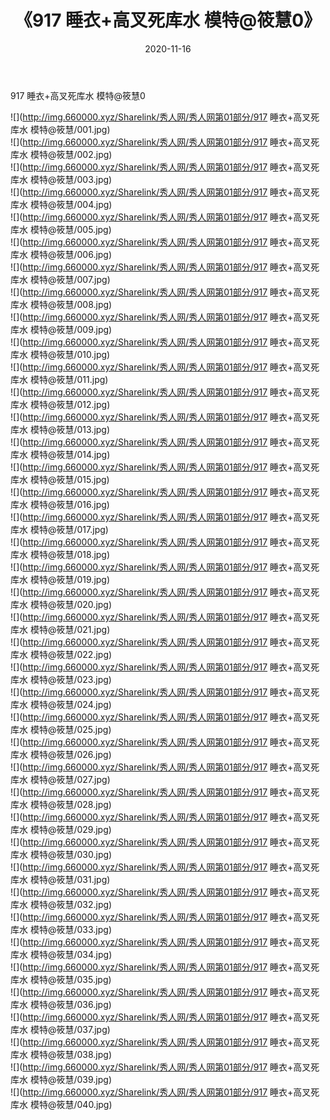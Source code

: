 ﻿---
layout: post
title:  《917 睡衣+高叉死库水 模特@筱慧0》
date:   2020-11-16
img: http://img.660000.xyz/Sharelink/秀人网/秀人网第01部分/917 睡衣+高叉死库水 模特@筱慧0/000.jpg
categories: [美女, 清纯, 唯美]
---

917 睡衣+高叉死库水 模特@筱慧0

  ![](http://img.660000.xyz/Sharelink/秀人网/秀人网第01部分/917 睡衣+高叉死库水 模特@筱慧/001.jpg) <br> ![](http://img.660000.xyz/Sharelink/秀人网/秀人网第01部分/917 睡衣+高叉死库水 模特@筱慧/002.jpg) <br> ![](http://img.660000.xyz/Sharelink/秀人网/秀人网第01部分/917 睡衣+高叉死库水 模特@筱慧/003.jpg) <br> ![](http://img.660000.xyz/Sharelink/秀人网/秀人网第01部分/917 睡衣+高叉死库水 模特@筱慧/004.jpg) <br> ![](http://img.660000.xyz/Sharelink/秀人网/秀人网第01部分/917 睡衣+高叉死库水 模特@筱慧/005.jpg) <br> ![](http://img.660000.xyz/Sharelink/秀人网/秀人网第01部分/917 睡衣+高叉死库水 模特@筱慧/006.jpg) <br> ![](http://img.660000.xyz/Sharelink/秀人网/秀人网第01部分/917 睡衣+高叉死库水 模特@筱慧/007.jpg) <br> ![](http://img.660000.xyz/Sharelink/秀人网/秀人网第01部分/917 睡衣+高叉死库水 模特@筱慧/008.jpg) <br> ![](http://img.660000.xyz/Sharelink/秀人网/秀人网第01部分/917 睡衣+高叉死库水 模特@筱慧/009.jpg) <br> ![](http://img.660000.xyz/Sharelink/秀人网/秀人网第01部分/917 睡衣+高叉死库水 模特@筱慧/010.jpg) <br> ![](http://img.660000.xyz/Sharelink/秀人网/秀人网第01部分/917 睡衣+高叉死库水 模特@筱慧/011.jpg) <br> ![](http://img.660000.xyz/Sharelink/秀人网/秀人网第01部分/917 睡衣+高叉死库水 模特@筱慧/012.jpg) <br> ![](http://img.660000.xyz/Sharelink/秀人网/秀人网第01部分/917 睡衣+高叉死库水 模特@筱慧/013.jpg) <br> ![](http://img.660000.xyz/Sharelink/秀人网/秀人网第01部分/917 睡衣+高叉死库水 模特@筱慧/014.jpg) <br> ![](http://img.660000.xyz/Sharelink/秀人网/秀人网第01部分/917 睡衣+高叉死库水 模特@筱慧/015.jpg) <br> ![](http://img.660000.xyz/Sharelink/秀人网/秀人网第01部分/917 睡衣+高叉死库水 模特@筱慧/016.jpg) <br> ![](http://img.660000.xyz/Sharelink/秀人网/秀人网第01部分/917 睡衣+高叉死库水 模特@筱慧/017.jpg) <br> ![](http://img.660000.xyz/Sharelink/秀人网/秀人网第01部分/917 睡衣+高叉死库水 模特@筱慧/018.jpg) <br> ![](http://img.660000.xyz/Sharelink/秀人网/秀人网第01部分/917 睡衣+高叉死库水 模特@筱慧/019.jpg) <br> ![](http://img.660000.xyz/Sharelink/秀人网/秀人网第01部分/917 睡衣+高叉死库水 模特@筱慧/020.jpg) <br> ![](http://img.660000.xyz/Sharelink/秀人网/秀人网第01部分/917 睡衣+高叉死库水 模特@筱慧/021.jpg) <br> ![](http://img.660000.xyz/Sharelink/秀人网/秀人网第01部分/917 睡衣+高叉死库水 模特@筱慧/022.jpg) <br> ![](http://img.660000.xyz/Sharelink/秀人网/秀人网第01部分/917 睡衣+高叉死库水 模特@筱慧/023.jpg) <br> ![](http://img.660000.xyz/Sharelink/秀人网/秀人网第01部分/917 睡衣+高叉死库水 模特@筱慧/024.jpg) <br> ![](http://img.660000.xyz/Sharelink/秀人网/秀人网第01部分/917 睡衣+高叉死库水 模特@筱慧/025.jpg) <br> ![](http://img.660000.xyz/Sharelink/秀人网/秀人网第01部分/917 睡衣+高叉死库水 模特@筱慧/026.jpg) <br> ![](http://img.660000.xyz/Sharelink/秀人网/秀人网第01部分/917 睡衣+高叉死库水 模特@筱慧/027.jpg) <br> ![](http://img.660000.xyz/Sharelink/秀人网/秀人网第01部分/917 睡衣+高叉死库水 模特@筱慧/028.jpg) <br> ![](http://img.660000.xyz/Sharelink/秀人网/秀人网第01部分/917 睡衣+高叉死库水 模特@筱慧/029.jpg) <br> ![](http://img.660000.xyz/Sharelink/秀人网/秀人网第01部分/917 睡衣+高叉死库水 模特@筱慧/030.jpg) <br> ![](http://img.660000.xyz/Sharelink/秀人网/秀人网第01部分/917 睡衣+高叉死库水 模特@筱慧/031.jpg) <br> ![](http://img.660000.xyz/Sharelink/秀人网/秀人网第01部分/917 睡衣+高叉死库水 模特@筱慧/032.jpg) <br> ![](http://img.660000.xyz/Sharelink/秀人网/秀人网第01部分/917 睡衣+高叉死库水 模特@筱慧/033.jpg) <br> ![](http://img.660000.xyz/Sharelink/秀人网/秀人网第01部分/917 睡衣+高叉死库水 模特@筱慧/034.jpg) <br> ![](http://img.660000.xyz/Sharelink/秀人网/秀人网第01部分/917 睡衣+高叉死库水 模特@筱慧/035.jpg) <br> ![](http://img.660000.xyz/Sharelink/秀人网/秀人网第01部分/917 睡衣+高叉死库水 模特@筱慧/036.jpg) <br> ![](http://img.660000.xyz/Sharelink/秀人网/秀人网第01部分/917 睡衣+高叉死库水 模特@筱慧/037.jpg) <br> ![](http://img.660000.xyz/Sharelink/秀人网/秀人网第01部分/917 睡衣+高叉死库水 模特@筱慧/038.jpg) <br> ![](http://img.660000.xyz/Sharelink/秀人网/秀人网第01部分/917 睡衣+高叉死库水 模特@筱慧/039.jpg) <br> ![](http://img.660000.xyz/Sharelink/秀人网/秀人网第01部分/917 睡衣+高叉死库水 模特@筱慧/040.jpg) <br>